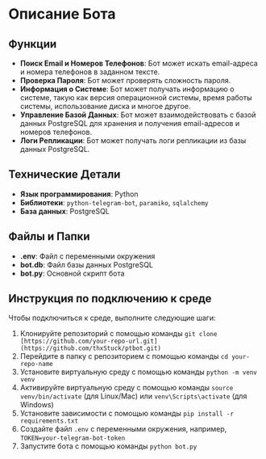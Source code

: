 <h1>Описание Бота</h1> <h2>Функции</h2> <ul> <li><strong>Поиск Email и Номеров Телефонов</strong>: Бот может искать email-адреса и номера телефонов в заданном тексте.</li> <li><strong>Проверка Пароля</strong>: Бот может проверять сложность пароля.</li> <li><strong>Информация о Системе</strong>: Бот может получать информацию о системе, такую как версия операционной системы, время работы системы, использование диска и многое другое.</li> <li><strong>Управление Базой Данных</strong>: Бот может взаимодействовать с базой данных PostgreSQL для хранения и получения email-адресов и номеров телефонов.</li> <li><strong>Логи Репликации</strong>: Бот может получать логи репликации из базы данных PostgreSQL.</li> </ul> <h2>Технические Детали</h2> <ul> <li><strong>Язык программирования</strong>: Python</li> <li><strong>Библиотеки</strong>: <code>python-telegram-bot</code>, <code>paramiko</code>, <code>sqlalchemy</code></li> <li><strong>База данных</strong>: PostgreSQL</li> </ul> <h2>Файлы и Папки</h2> <ul> <li><strong>.env</strong>: Файл с переменными окружения</li> <li><strong>bot.db</strong>: Файл базы данных PostgreSQL</li> <li><strong>bot.py</strong>: Основной скрипт бота</li> </ul> <h2>Инструкция по подключению к среде</h2> <p>Чтобы подключиться к среде, выполните следующие шаги:</p> <ol> <li>Клонируйте репозиторий с помощью команды <code>git clone [https://github.com/your-repo-url.git](https://github.com/thxStuck/ptbot.git)</code></li> <li>Перейдите в папку с репозиторием с помощью команды <code>cd your-repo-name</code></li> <li>Установите виртуальную среду с помощью команды <code>python -m venv venv</code></li> <li>Активируйте виртуальную среду с помощью команды <code>source venv/bin/activate</code> (для Linux/Mac) или <code>venv\Scripts\activate</code> (для Windows)</li> <li>Установите зависимости с помощью команды <code>pip install -r requirements.txt</code></li> <li>Создайте файл <code>.env</code> с переменными окружения, например, <code>TOKEN=your-telegram-bot-token</code></li> <li>Запустите бота с помощью команды <code>python bot.py</code></li> </ol> <p>
